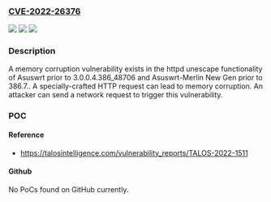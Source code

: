 ### [CVE-2022-26376](https://cve.mitre.org/cgi-bin/cvename.cgi?name=CVE-2022-26376)
![](https://img.shields.io/static/v1?label=Product&message=Asuswrt-Merlin%20New%20Gen&color=blue)
![](https://img.shields.io/static/v1?label=Version&message=%3D%20prior%20to%20386.7%20&color=brighgreen)
![](https://img.shields.io/static/v1?label=Vulnerability&message=CWE-787%3A%20Out-of-bounds%20Write&color=brighgreen)

### Description

A memory corruption vulnerability exists in the httpd unescape functionality of Asuswrt prior to 3.0.0.4.386_48706 and Asuswrt-Merlin New Gen prior to 386.7.. A specially-crafted HTTP request can lead to memory corruption. An attacker can send a network request to trigger this vulnerability.

### POC

#### Reference
- https://talosintelligence.com/vulnerability_reports/TALOS-2022-1511

#### Github
No PoCs found on GitHub currently.

